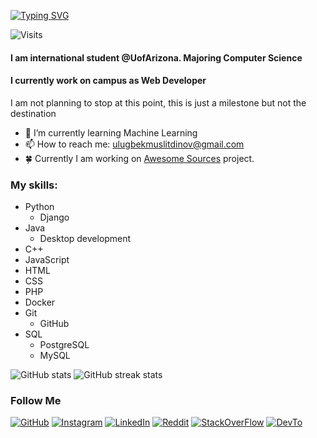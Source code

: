 [![Typing SVG](https://readme-typing-svg.demolab.com?font=Roboto+Mono&weight=700&size=24&duration=4000&pause=200&color=808080&width=435&lines=Hi%2C+I+am+Ulugbek;University+of+Arizona+Student;Software+Engineer;Web+Developer)](https://git.io/typing-svg)


![Visits](https://komarev.com/ghpvc/?username=UlugbekMuslitdinov)
#### I am international student @UofArizona. Majoring Computer Science
#### I currently work on campus as Web Developer

I am not planning to stop at this point, this is just a milestone but not the destination

- 🌱 I’m currently learning Machine Learning
- 📫 How to reach me: ulugbekmuslitdinov@gmail.com 
- :four_leaf_clover: Currently I am working on [Awesome Sources](https://github.com/UlugbekMuslitdinov/awesome-sources) project.

### My skills:
- Python
  - Django
- Java
  - Desktop development
- C++
- JavaScript
- HTML
- CSS
- PHP
- Docker
- Git
  - GitHub
- SQL
  - PostgreSQL
  - MySQL

<!-- ### My programming languages and frameworks
![Python](https://img.shields.io/badge/Python-black?style=for-the-badge&logo=python&logoColor=3b83bd)
![Django](https://img.shields.io/badge/django-black?style=for-the-badge&logo=django&logoColor=0f3f2f)
![JavaScript](https://img.shields.io/badge/JavaScript-black?style=for-the-badge&logo=javascript&logoColor=f3cb37)
![HTML](https://img.shields.io/badge/HTML-black?style=for-the-badge&logo=HTML5&logoColor=e44d25)
![CSS](https://img.shields.io/badge/CSS-black?style=for-the-badge&logo=CSS3&logoColor=264de4)
![PHP](https://img.shields.io/badge/PHP-black?style=for-the-badge&logo=PHP&logoColor=9196c3)
![Postgres](https://img.shields.io/badge/PostgreSQL-black?style=for-the-badge&logo=postgresql&logoColor=326790)
![MySQL](https://img.shields.io/badge/MYSQL-black?style=for-the-badge&logo=mysql&logoColor=015b85)
![Docker](https://img.shields.io/badge/docker-black?style=for-the-badge&logo=docker&logoColor=2496ed)
![Git](https://img.shields.io/badge/git-black?style=for-the-badge&logo=git&logoColor=f16455) -->
 

![GitHub stats](https://github-readme-stats.vercel.app/api?username=UlugbekMuslitdinov&show_icons=true&count_private=true) ![GitHub streak stats](https://github-readme-streak-stats.herokuapp.com/?user=UlugbekMuslitdinov)  

### Follow Me
[![GitHub](https://img.shields.io/badge/GitHub-black?style=for-the-badge&logo=github&logoColor=ffffff)](https://github.com/UlugbekMuslitdinov/)
[![Instagram](https://img.shields.io/badge/Instagram-black?style=for-the-badge&logo=instagram&logoColor=6041b2)](https://www.instagram.com/muslitdinovulugbek/)
[![LinkedIn](https://img.shields.io/badge/LinkedIn-black?style=for-the-badge&logo=linkedin&logoColor=0a66c2)](https://www.linkedin.com/in/ulugbekmuslitdinov/)
[![Reddit](https://img.shields.io/badge/Reddit-black?style=for-the-badge&logo=reddit&logoColor=ff4500)](https://www.reddit.com/user/UlugbekMuslitdinov)
[![StackOverFlow](https://img.shields.io/badge/stackoverflow-black?style=for-the-badge&logo=stackoverflow&logoColor=f48024)](https://stackoverflow.com/users/14942231/ulugbek)
[![DevTo](https://img.shields.io/badge/dev.to-black?style=for-the-badge&logo=dev.to&logoColor=fff)](https://dev.to/ulugbekmuslitdinov)
